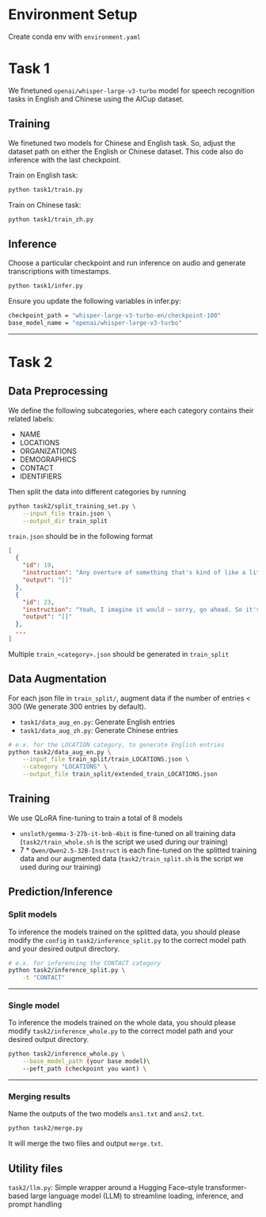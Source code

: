 # Environment Setup
Create conda env with `environment.yaml`

# Task 1
We finetuned `openai/whisper-large-v3-turbo` model for speech recognition tasks in English and Chinese using the AICup dataset.
## Training
We finetuned two models for Chinese and English task. 
So, adjust the dataset path on either the English or Chinese dataset. 
This code also do inference with the last checkpoint. 

Train on English task:
```bash
python task1/train.py
```
Train on Chinese task:
```bash
python task1/train_zh.py
```
## Inference
Choose a particular checkpoint and run inference on  audio and generate transcriptions with timestamps.
```bash
python task1/infer.py
```
Ensure you update the following variables in infer.py:
```bash
checkpoint_path = "whisper-large-v3-turbo-en/checkpoint-100"
base_model_name = "openai/whisper-large-v3-turbo"
```
---
# Task 2
## Data Preprocessing
We define the following subcategories, where each category contains their related labels:

- NAME
- LOCATIONS
- ORGANIZATIONS
- DEMOGRAPHICS
- CONTACT
- IDENTIFIERS

Then split the data into different categories by running
```bash
python task2/split_training_set.py \
    --input_file train.json \
    --output_dir train_split
```
`train.json` should be in the following format
```json
[
  {
    "id": 19,
    "instruction": "Any overture of something that's kind of like a little white flag or peace offering to just get a week of peace, I'm not talking about permanent \"I'm going to placate and cow tow to you and to talk my needs in other...\" No. Just talking about lets...",
    "output": "[]"
  },
  {
    "id": 23,
    "instruction": "Yeah, I imagine it would — sorry, go ahead. So it's supposed to work immediately, right? Yep. So we'll see if I'm productive tomorrow. I hope I'm productive today. I've actually been trying to plan. If I do the titles today, then I can do my laundry tomorrow. Right. I probably could bring my computer and do titles while I'm doing my laundry. If I was — but I won't do that.",
    "output": "[]"
  },
  ...
]
```
Multiple `train_<category>.json` should be generated in `train_split`
## Data Augmentation
For each json file in `train_split/`, augment data if the number of entries < 300 (We generate 300 entries by default). 
- `task1/data_aug_en.py`: Generate English entries
- `task1/data_aug_zh.py`: Generate Chinese entries
```bash
# e.x. for the LOCATION category, to generate English entries
python task2/data_aug_en.py \
    --input_file train_split/train_LOCATIONS.json \
    --category "LOCATIONS" \
    --output_file train_split/extended_train_LOCATIONS.json
```
 
## Training
We use QLoRA fine-tuning to train a total of 8 models
- `unsloth/gemma-3-27b-it-bnb-4bit` is fine-tuned on all training data (`task2/train_whole.sh` is the script we used during our training)
- 7 * `Qwen/Qwen2.5-32B-Instruct` is each fine-tuned on the splitted training data and our augmented data (`task2/train_split.sh` is the script we used during our training)

## Prediction/Inference
### Split models
To inference the models trained on the splitted data, you should please modify the `config` in `task2/inference_split.py` to the correct model path and your desired output directory.
```bash
# e.x. for inferencing the CONTACT category
python task2/inference_split.py \
    -t "CONTACT" 
```
---
### Single model  
To inference the models trained on the whole data, you should please modify `task2/inference_whole.py` to the correct model path and your desired output directory.
```bash
python task2/inference_whole.py \
    --base_model_path (your base model)\
    --peft_path (checkpoint you want) \
```
---
### Merging results

Name the outputs of the two models `ans1.txt` and `ans2.txt`.

```bash
python task2/merge.py
```

It will merge the two files and output `merge.txt`.

## Utility files
`task2/llm.py`: Simple wrapper around a Hugging Face–style transformer-based large language model (LLM) to streamline loading, inference, and prompt handling
